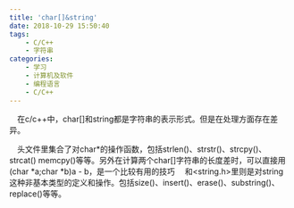 ```yaml
---
title: 'char[]&string'
date: 2018-10-29 15:50:40
tags:
	- C/C++
	- 字符串
categories:
	- 学习
	- 计算机及软件
	- 编程语言
	- C/C++
---
```

&emsp;在c/c++中，char[]和string都是字符串的表示形式。但是在处理方面存在差异。
<!--more--> 
&emsp;头文件<cstring>里集合了对char*的操作函数，包括strlen()、strstr()、strcpy()、strcat() memcpy()等等。另外在计算两个char[]字符串的长度差时，可以直接用(char *a;char *b)a - b，是一个比较有用的技巧
&emsp;<string>和<string.h>里则是对string这种非基本类型的定义和操作。包括size()、insert()、erase()、substring()、replace()等等。